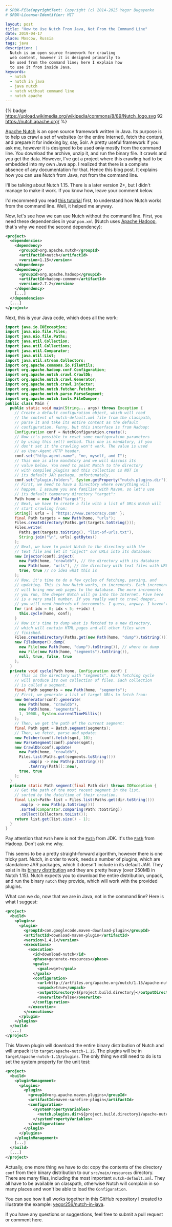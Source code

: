 ```yaml
---
# SPDX-FileCopyrightText: Copyright (c) 2014-2025 Yegor Bugayenko
# SPDX-License-Identifier: MIT

layout: post
title: "How to Use Nutch From Java, Not From the Command Line"
date: 2019-04-17
place: Moscow, Russia
tags: java
description: |
  Nutch is an open source framework for crawling
  web content, however it is designed primarily to
  be used from the command line; here I explain how
  to use it from inside Java.
keywords:
  - nutch
  - nutch in java
  - java nutch
  - nutch without command line
  - nutch apache
---
```


{% badge https://upload.wikimedia.org/wikipedia/commons/8/89/Nutch_logo.svg 92 https://nutch.apache.org/ %}

[Apache Nutch](https://nutch.apache.org/)
is an open source framework written in Java. Its purpose
is to help us crawl a set of websites (or the entire Internet), fetch
the content, and prepare it for indexing by, say, Solr. A pretty useful
framework if you ask me, however it is designed to be used ~~only~~
mostly from the command line. You download the archive, unzip it, and run
the binary file. It crawls and you get the data. However, I've got a project
where this crawling had to be embedded into my own Java app. I realized
that there is a complete absence of any documentation for that. Hence
this blog post. It explains how you can use Nutch from Java, not from
the command line.

<!--more-->

I'll be talking about Nutch 1.15. There is a later version 2+, but I didn't
manage to make it work. If you know how, leave your comment below.

I'd recommend you read [this tutorial](https://examples.javacodegeeks.com/enterprise-java/apache-hadoop/apache-hadoop-nutch-tutorial/)
first, to understand how Nutch works from the command line. Well,
it helped me anyway.

Now, let's see how we can use Nutch without the command line.
First, you need these dependencies in your `pom.xml`
(Nutch uses [Apache Hadoop](https://hadoop.apache.org/), that's why we need the
second dependency):

```xml
<project>
  <dependencies>
    <dependency>
      <groupId>org.apache.nutch</groupId>
      <artifactId>nutch</artifactId>
      <version>1.15</version>
    </dependency>
    <dependency>
      <groupId>org.apache.hadoop</groupId>
      <artifactId>hadoop-common</artifactId>
      <version>2.7.2</version>
    </dependency>
    [...]
  </dependencies>
  [...]
</project>
```

Next, this is your Java code, which does all the work:

```java
import java.io.IOException;
import java.nio.file.Files;
import java.nio.file.Paths;
import java.util.Collection;
import java.util.Collections;
import java.util.Comparator;
import java.util.List;
import java.util.stream.Collectors;
import org.apache.commons.io.FileUtils;
import org.apache.hadoop.conf.Configuration;
import org.apache.nutch.crawl.CrawlDb;
import org.apache.nutch.crawl.Generator;
import org.apache.nutch.crawl.Injector;
import org.apache.nutch.fetcher.Fetcher;
import org.apache.nutch.parse.ParseSegment;
import org.apache.nutch.tools.FileDumper;
public class Main {
  public static void main(String... args) throws Exception {
    // Create a default configuration object, which will read
    // the content of nutch-default.xml file from the classpath,
    // parse it and take its entire content as the default
    // configuration. Funny, but this interface is from Hadoop:
    Configuration conf = NutchConfiguration.create();
    // Now it's possible to reset some configuration parameters
    // by using this set() method. This one is mandatory, if you
    // don't set it the crawling won't work. The value is used
    // as User-Agent HTTP header.
    conf.set("http.agent.name", "me, myself, and I");
    // This one is also mandatory and we will discuss its
    // value below. You need to point Nutch to the directory
    // with compiled plugins and this collection is NOT in
    // its default JAR package, unfortunately.
    conf.set("plugin.folders", System.getProperty("nutch.plugins.dir"));
    // First, we need to have a directory where everything will
    // happen. I assume you are familiar with Maven, so let's use
    // its default temporary directory "target":
    Path home = new Path("target");
    // Next, we have to create a file with a list of URLs Nutch will
    // start crawling from:
    String[] urls = { "https://www.zerocracy.com" };
    final Path targets = new Path(home, "urls");
    Files.createDirectory(Paths.get(targets.toString()));
    Files.write(
      Paths.get(targets.toString(), "list-of-urls.txt"),
      String.join("\n", urls).getBytes()
    );
    // Next, we have to point Nutch to the directory with the
    // text file and let it "inject" our URLs into its database:
    new Injector(conf).inject(
      new Path(home, "crawldb"), // the directory with its database
      new Path(home, "urls"), // the directory with text files with URLs
      true, true // no idea what this is
    );
    // Now, it's time to do a few cycles of fetching, parsing, and
    // updating. This is how Nutch works, in increments. Each increment
    // will bring new web pages to the database. The more increments
    // you run, the deeper Nutch will go into the Internet. Five here
    // is a very small number. If you really want to crawl deeper,
    // you will need hundreds of increments. I guess, anyway. I haven't tried it.
    for (int idx = 0; idx < 5; ++idx) {
      this.cycle(home, conf);
    }
    // Now it's time to dump what is fetched to a new directory,
    // which will contain HTML pages and all other files when
    // finished.
    Files.createDirectory(Paths.get(new Path(home, "dump").toString()));
    new FileDumper().dump(
      new File(new Path(home, "dump").toString()), // where to dump
      new File(new Path(home, "segments").toString()),
      null, true, false, true
    );
  }
  private void cycle(Path home, Configuration conf) {
    // This is the directory with "segments". Each fetching cycle
    // will produce its own collection of files. Each collection
    // is called a segment.
    final Path segments = new Path(home, "segments");
    // First, we generate a list of target URLs to fetch from:
    new Generator(conf).generate(
      new Path(home, "crawldb"),
      new Path(home, "segments"),
      1, 1000L, System.currentTimeMillis()
    );
    // Then, we get the path of the current segment:
    final Path sgmt = Batch.segment(segments);
    // Then, we fetch, parse and update:
    new Fetcher(conf).fetch(sgmt, 10);
    new ParseSegment(conf).parse(sgmt);
    new CrawlDb(conf).update(
      new Path(home, "crawldb"),
      Files.list(Paths.get(segments.toString()))
          .map(p -> new Path(p.toString()))
          .toArray(Path[]::new),
      true, true
    );
  }
  private static Path segment(final Path dir) throws IOException {
    // Get the path of the most recent segment in the list,
    // sorted by the date/time of their creation.
    final List<Path> list = Files.list(Paths.get(dir.toString()))
      .map(p -> new Path(p.toString()))
      .sorted(Comparator.comparing(Path::toString))
      .collect(Collectors.toList());
    return list.get(list.size() - 1);
  }
}
```

Pay attention that `Path` here is not the
[`Path`](https://docs.oracle.com/javase/8/docs/api/java/nio/file/Path.html) from JDK.
It's the [`Path`](https://hadoop.apache.org/docs/r2.7.2/api/org/apache/hadoop/fs/Path.html) from Hadoop.
Don't ask me why.

This seems to be a pretty straight-forward algorithm, however
there is one tricky part. Nutch, in order to work, needs a number
of plugins, which are standalone JAR packages, which it doesn't include
in its default JAR. They exist in its
[binary distribution](https://nutch.apache.org/downloads.html) and they
are pretty heavy (over 250MB in Nutch 1.15). Nutch expects you to download
the entire distribution, unpack, and run the binary `nutch` they provide,
which will work with the provided plugins.

What can we do, now that we are in Java, not in the command line? Here is what
I suggest:

```xml
<project>
  <build>
    <plugins>
      <plugin>
        <groupId>com.googlecode.maven-download-plugin</groupId>
        <artifactId>download-maven-plugin</artifactId>
        <version>1.4.1</version>
        <executions>
          <execution>
            <id>download-nutch</id>
            <phase>generate-resources</phase>
            <goals>
              <goal>wget</goal>
            </goals>
            <configuration>
              <url>http://artfiles.org/apache.org/nutch/1.15/apache-nutch-1.15-bin.zip</url>
              <unpack>true</unpack>
              <outputDirectory>${project.build.directory}</outputDirectory>
              <overwrite>false</overwrite>
            </configuration>
          </execution>
        </executions>
      </plugin>
    </plugins>
  </build>
  [...]
</project>
```

This Maven plugin will download the entire binary distribution of Nutch
and will unpack it to `target/apache-nutch-1.15`. The plugins will be
in `target/apache-nutch-1.15/plugins`. The only thing we still need
to do is to set the system property for the unit test:

```xml
<project>
  <build>
    <pluginManagement>
      <plugins>
        <plugin>
          <groupId>org.apache.maven.plugins</groupId>
          <artifactId>maven-surefire-plugin</artifactId>
          <configuration>
            <systemPropertyVariables>
              <nutch.plugins.dir>${project.build.directory}/apache-nutch-1.15/plugins</nutch.plugins.dir>
            </systemPropertyVariables>
          </configuration>
        </plugin>
      </plugins>
    </pluginManagement>
    [...]
  </build>
  [...]
</project>
```

Actually, one more thing we have to do: copy the contents of the directory `conf`
from their binary distribution to our `src/main/resources` directory. There
are many files, including the most important `nutch-default.xml`. They all
have to be available on classpath, otherwise Nutch will complain in so
many places and won't be able to load the `Configuration`.

You can see how it all works together in this
GitHub repository I created to illustrate the example:
[yegor256/nutch-in-java](https://github.com/yegor256/nutch-in-java).

If you have any questions or suggestions, feel free to submit a pull request
or comment here.
